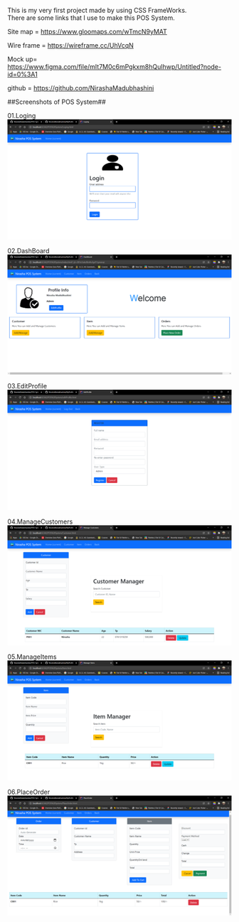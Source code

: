 
This is my very first project made by using CSS FrameWorks.<br>
There are some links that I use to make this POS System.

Site map = https://www.gloomaps.com/wTmcN9yMAT

Wire frame = https://wireframe.cc/UhVcqN

Mock up= https://www.figma.com/file/mIt7M0c6mPgkxm8hQuIhwp/Untitled?node-id=0%3A1

github = https://github.com/NirashaMadubhashini


##Screenshots of POS System##


01.Loging
![screenshot](assets/posImg/login.png)

02.DashBoard
![screenshot](assets/posImg/Dashboard.png)

03.EditProfile
![screenshot](assets/posImg/editProfile.png)

04.ManageCustomers
![screenshot](assets/posImg/Manage%20Customer.png)

05.ManageItems
![screenshot](assets/posImg/Manage%20Item.png)

06.PlaceOrder
![screenshot](assets/posImg/Place%20Order.png)





